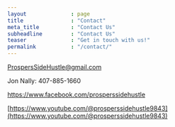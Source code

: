 ```yaml
---
layout              : page
title               : "Contact"
meta_title          : "Contact Us"
subheadline         : "Contact Us"
teaser              : "Get in touch with us!"
permalink           : "/contact/"
---
```

ProspersSideHustle@gmail.com

Jon Nally: 407-885-1660

<a href="https://www.facebook.com/prosperssidehustle">https://www.facebook.com/prosperssidehustle</a>

[https://www.youtube.com/@prosperssidehustle9843](https://www.youtube.com/@prosperssidehustle9843)
